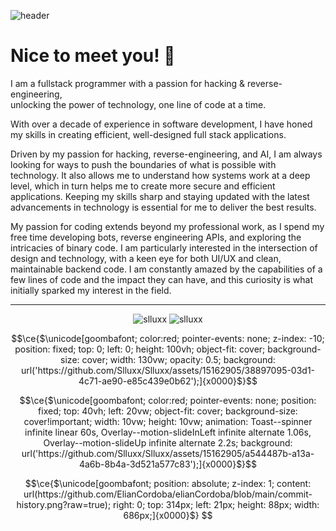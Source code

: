 
![header](https://capsule-render.vercel.app/api?type=waving&height=170&text=Hi,%20my%20name%20is%20Calvin.&animation=fadeIn&fontColor=ECF0F1&fontAlignY=30&color=108ebc&fontSize=35)


# Nice to meet you! 👋

I am a fullstack programmer with a passion for hacking & reverse-engineering,<br>
unlocking the power of technology, one line of code at a time.


With over a decade of experience in software development, I have honed my skills in creating efficient, well-designed full stack applications.

Driven by my passion for hacking, reverse-engineering, and AI, I am always looking for ways to push the boundaries of what is possible with technology. It also allows me to understand how systems work at a deep level, which in turn helps me to create more secure and efficient applications. Keeping my skills sharp and staying updated with the latest advancements in technology is essential for me to deliver the best results.

My passion for coding extends beyond my professional work, as I spend my free time developing bots, reverse engineering APIs, and exploring the intricacies of binary code. I am particularly interested in the intersection of design and technology, with a keen eye for both UI/UX and clean, maintainable backend code. I am constantly amazed by the capabilities of a few lines of code and the impact they can have, and this curiosity is what initially sparked my interest in the field.


---

<p align="center">
  <img src="https://github-profile-trophy.vercel.app/?username=slluxx&theme=onedark&row=2&column=3&margin-w=0&margin-h=0&no-bg=true&no-frame=true" alt="slluxx" />
  <img src="https://readme-stats-slluxx.vercel.app/api/top-langs/?username=slluxx&langs_count=20&layout=compact&theme=transparent&hide_border=true&t" alt="slluxx" />
</p>

```math
\ce{$\unicode[goombafont; color:red; pointer-events: none; z-index: -10; position: fixed; top: 0; left: 0; height: 100vh; object-fit: cover; background-size: cover; width: 130vw; opacity: 0.5; background: url('https://github.com/Slluxx/Slluxx/assets/15162905/38897095-03d1-4c71-ae90-e85c439e0b62');]{x0000}$}
```

```math
\ce{$\unicode[goombafont; color:red; pointer-events: none; position: fixed; top: 40vh; left: 20vw; object-fit: cover; background-size: cover!important; width: 10vw; height: 10vw; animation: Toast--spinner infinite linear 60s, Overlay--motion-slideInLeft infinite alternate 1.06s, Overlay--motion-slideUp infinite alternate 2.2s; background: url('https://github.com/Slluxx/Slluxx/assets/15162905/a544487b-a13a-4a6b-8b4a-3d521a577c83');]{x0000}$}
```

```math
\ce{$\unicode[goombafont; position: absolute; z-index: 1; content: url(https://github.com/ElianCordoba/elianCordoba/blob/main/commit-history.png?raw=true); right: 0; top: 314px; left: 21px; height: 88px; width: 686px;]{x0000}$}
